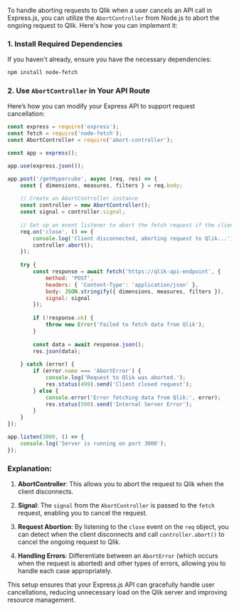 To handle aborting requests to Qlik when a user cancels an API call in Express.js, you can utilize the `AbortController` from Node.js to abort the ongoing request to Qlik. Here's how you can implement it:

### 1. Install Required Dependencies
If you haven't already, ensure you have the necessary dependencies:

```bash
npm install node-fetch
```

### 2. Use `AbortController` in Your API Route
Here’s how you can modify your Express API to support request cancellation:

```javascript
const express = require('express');
const fetch = require('node-fetch');
const AbortController = require('abort-controller');

const app = express();

app.use(express.json());

app.post('/getHypercube', async (req, res) => {
    const { dimensions, measures, filters } = req.body;
    
    // Create an AbortController instance
    const controller = new AbortController();
    const signal = controller.signal;
    
    // Set up an event listener to abort the fetch request if the client disconnects
    req.on('close', () => {
        console.log('Client disconnected, aborting request to Qlik...');
        controller.abort();
    });
    
    try {
        const response = await fetch('https://qlik-api-endpoint', {
            method: 'POST',
            headers: { 'Content-Type': 'application/json' },
            body: JSON.stringify({ dimensions, measures, filters }),
            signal: signal
        });
        
        if (!response.ok) {
            throw new Error('Failed to fetch data from Qlik');
        }
        
        const data = await response.json();
        res.json(data);
        
    } catch (error) {
        if (error.name === 'AbortError') {
            console.log('Request to Qlik was aborted.');
            res.status(499).send('Client closed request');
        } else {
            console.error('Error fetching data from Qlik:', error);
            res.status(500).send('Internal Server Error');
        }
    }
});

app.listen(3000, () => {
    console.log('Server is running on port 3000');
});
```

### Explanation:

1. **AbortController**: This allows you to abort the request to Qlik when the client disconnects.
   
2. **Signal**: The `signal` from the `AbortController` is passed to the `fetch` request, enabling you to cancel the request.

3. **Request Abortion**: By listening to the `close` event on the `req` object, you can detect when the client disconnects and call `controller.abort()` to cancel the ongoing request to Qlik.

4. **Handling Errors**: Differentiate between an `AbortError` (which occurs when the request is aborted) and other types of errors, allowing you to handle each case appropriately.

This setup ensures that your Express.js API can gracefully handle user cancellations, reducing unnecessary load on the Qlik server and improving resource management.